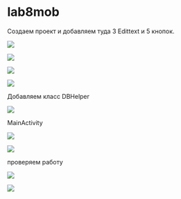 # lab8mob

Создаем проект и добавляем туда 3 Edittext и 5 кнопок.

<img src="3.jpg"></img>

<img src="4.jpg"></img>

<img src="5.jpg"></img>

<img src="6.jpg"></img>

Добавляем класс DBHelper

<img src="7.jpg"></img>

MainActivity

<img src="8.jpg"></img>

<img src="9.jpg"></img>

проверяем работу

<img src="10.jpg"></img>

<img src="2.jpg"></img>
